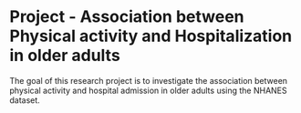 
# Project - Association between Physical activity and Hospitalization in older adults

<!-- badges: start -->
<!-- badges: end -->

The goal of this research project is to investigate the association between physical activity and hospital admission in older adults using the NHANES dataset.

